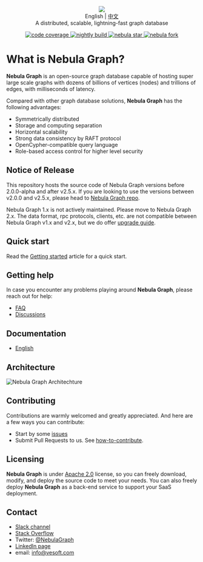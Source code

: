 <p align="center">
  <img src="https://nebula-website-cn.oss-cn-hangzhou.aliyuncs.com/nebula-website/images/nebulagraph-logo.png"/>
  <br> English | <a href="README-CN.md">中文</a>
  <br>A distributed, scalable, lightning-fast graph database<br>
</p>
<p align="center">
  <a href="https://app.codecov.io/gh/vesoft-inc/nebula">
    <img src="https://codecov.io/github/vesoft-inc/nebula/coverage.svg?branch=master" alt="code coverage"/>
  </a>
  <a href="https://github.com/vesoft-inc/nebula/actions?workflow=nightly">
    <img src="https://github.com/vesoft-inc/nebula/workflows/nightly/badge.svg" alt="nightly build"/>
  </a>
  <a href="https://github.com/vesoft-inc/nebula/stargazers">
    <img src="http://githubbadges.com/star.svg?user=vesoft-inc&repo=nebula&style=default" alt="nebula star"/>
  </a>
  <a href="https://github.com/vesoft-inc/nebula/network/members">
    <img src="http://githubbadges.com/fork.svg?user=vesoft-inc&repo=nebula&style=default" alt="nebula fork"/>
  </a>
  <br>
</p>

# What is Nebula Graph?

**Nebula Graph** is an open-source graph database capable of hosting super large scale graphs with dozens of billions of vertices (nodes) and trillions of edges, with milliseconds of latency.

Compared with other graph database solutions, **Nebula Graph** has the following advantages:

* Symmetrically distributed
* Storage and computing separation
* Horizontal scalability
* Strong data consistency by RAFT protocol
* OpenCypher-compatible query language
* Role-based access control for higher level security

## Notice of Release

This repository hosts the source code of Nebula Graph versions before 2.0.0-alpha and after v2.5.x. If you are looking to use the versions between v2.0.0 and v2.5.x, please head to [Nebula Graph repo](https://github.com/vesoft-inc/nebula-graph).

Nebula Graph 1.x is not actively maintained. Please move to Nebula Graph 2.x. The data format, rpc protocols, clients, etc. are not compatible between Nebula Graph v1.x and v2.x, but we do offer [upgrade guide](https://docs.nebula-graph.io/2.5.0/4.deployment-and-installation/3.upgrade-nebula-graph/upgrade-nebula-graph-to-250/).

<!--
To use the stable release, see [Nebula Graph 1.0](https://github.com/vesoft-inc/nebula).


## Roadmap

See our [Roadmap](https://github.com/vesoft-inc/nebula/wiki/Nebula-Graph-Roadmap-2020) for what's coming soon in **Nebula Graph**.
-->

## Quick start

Read the [Getting started](https://docs.nebula-graph.io/2.0/2.quick-start/1.quick-start-workflow/) article for a quick start.

<!--
Please note that you need to install **Nebula Graph**, either by [installing source code](https://docs.nebula-graph.io/manual-EN/3.build-develop-and-administration/1.build/1.build-source-code/) or by [docker compose](https://docs.nebula-graph.io/manual-EN/3.build-develop-and-administration/1.build/2.build-by-docker/), before you can actually start using it. If you prefer a video tutorial, visit our [YouTube channel](https://www.youtube.com/channel/UC73V8q795eSEMxDX4Pvdwmw/videos).
-->

## Getting help
In case you encounter any problems playing around **Nebula Graph**, please reach out for help:
* [FAQ](https://docs.nebula-graph.io/2.0/2.quick-start/0.FAQ/)
* [Discussions](https://github.com/vesoft-inc/nebula/discussions)

## Documentation

* [English](https://docs.nebula-graph.io/)

## Architecture
![Nebula Graph Architechture](https://docs-cdn.nebula-graph.com.cn/figures/nebula-graph-architecture_3.png)

## Contributing

Contributions are warmly welcomed and greatly appreciated. And here are a few ways you can contribute:

* Start by some [issues](https://github.com/vesoft-inc/nebula/issues)
* Submit Pull Requests to us. See [how-to-contribute](https://docs.nebula-graph.io/master/15.contribution/how-to-contribute/).

## Licensing

**Nebula Graph** is under [Apache 2.0](https://www.apache.org/licenses/LICENSE-2.0) license, so you can freely download, modify, and deploy the source code to meet your needs. You can also freely deploy **Nebula Graph** as a back-end service to support your SaaS deployment.

## Contact

* [Slack channel](https://join.slack.com/t/nebulagraph/shared_invite/zt-7ybejuqa-NCZBroh~PCh66d9kOQj45g)
* [Stack Overflow](https://stackoverflow.com/questions/tagged/nebulagraph)
* Twitter: [@NebulaGraph](https://twitter.com/NebulaGraph)
* [LinkedIn page](https://www.linkedin.com/company/vesoft-nebula-graph)
* email: info@vesoft.com
